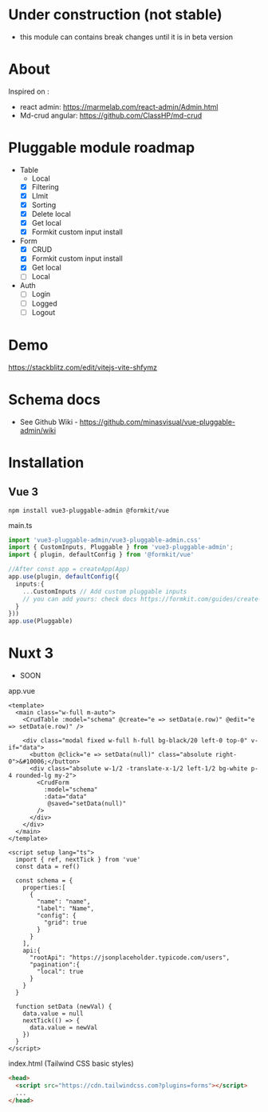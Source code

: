 # Under construction (not stable)
- this module can contains break changes until it is in beta version

# About
Inspired on :
- react admin: https://marmelab.com/react-admin/Admin.html
- Md-crud angular: https://github.com/ClassHP/md-crud

# Pluggable module roadmap 
- Table
  - Local
  - [X] Filtering
  - [X] LImit
  - [X] Sorting
  - [X] Delete local
  - [X] Get local
  - [X] Formkit custom input install
- Form
  - [X] CRUD 
  - [X] Formkit custom input install
  - [X] Get local
  - [ ] Local
- Auth 
  - [ ] Login 
  - [ ] Logged
  - [ ] Logout

# Demo
https://stackblitz.com/edit/vitejs-vite-shfymz

# Schema docs
- See Github Wiki - https://github.com/minasvisual/vue-pluggable-admin/wiki

# Installation 

## Vue 3

```shell
npm install vue3-pluggable-admin @formkit/vue
```

main.ts
```ts 
import 'vue3-pluggable-admin/vue3-pluggable-admin.css'
import { CustomInputs, Pluggable } from 'vue3-pluggable-admin';
import { plugin, defaultConfig } from '@formkit/vue'

//After const app = createApp(App)
app.use(plugin, defaultConfig({
  inputs:{
    ...CustomInputs // Add custom pluggable inputs 
    // you can add yours: check docs https://formkit.com/guides/create-a-custom-input
  }
}))
app.use(Pluggable)
```

# Nuxt 3
- SOON

app.vue
```vue
<template>
  <main class="w-full m-auto">
    <CrudTable :model="schema" @create="e => setData(e.row)" @edit="e => setData(e.row)" />

    <div class="modal fixed w-full h-full bg-black/20 left-0 top-0" v-if="data">
      <button @click="e => setData(null)" class="absolute right-0">&#10006;</button>
      <div class="absolute w-1/2 -translate-x-1/2 left-1/2 bg-white p-4 rounded-lg my-2">
        <CrudForm
          :model="schema"  
          :data="data"  
           @saved="setData(null)"
        />
      </div>
    </div>
  </main>
</template>

<script setup lang="ts">  
  import { ref, nextTick } from 'vue'  
  const data = ref()

  const schema = {
    properties:[
      {
        "name": "name",
        "label": "Name",
        "config": {
          "grid": true
        }
      }
    ],
    api:{
      "rootApi": "https://jsonplaceholder.typicode.com/users",
      "pagination":{
        "local": true
      }
    }
  }

  function setData (newVal) {
    data.value = null
    nextTick(() => {
      data.value = newVal
    })
  }
</script>
```

index.html (Tailwind CSS basic styles)
```html
<head>
  <script src="https://cdn.tailwindcss.com?plugins=forms"></script>
  ...
</head>
```
